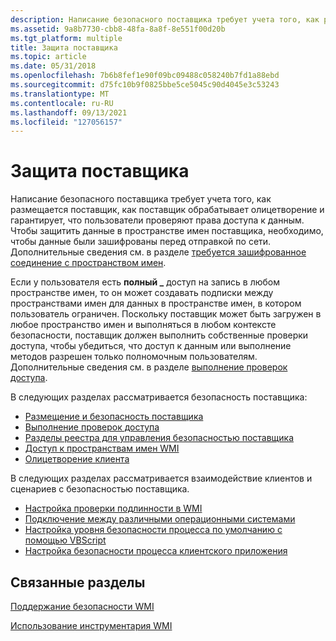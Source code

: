 ```yaml
---
description: Написание безопасного поставщика требует учета того, как размещается поставщик, как поставщик обрабатывает олицетворение и гарантирует, что пользователи проверяют права доступа к данным.
ms.assetid: 9a8b7730-cbb8-48fa-8a8f-8e551f00d20b
ms.tgt_platform: multiple
title: Защита поставщика
ms.topic: article
ms.date: 05/31/2018
ms.openlocfilehash: 7b6b8fef1e90f09bc09488c058240b7fd1a88ebd
ms.sourcegitcommit: d75fc10b9f0825bbe5ce5045c90d4045e3c53243
ms.translationtype: MT
ms.contentlocale: ru-RU
ms.lasthandoff: 09/13/2021
ms.locfileid: "127056157"
---
```

# <a name="securing-your-provider"></a>Защита поставщика

Написание безопасного поставщика требует учета того, как размещается поставщик, как поставщик обрабатывает олицетворение и гарантирует, что пользователи проверяют права доступа к данным. Чтобы защитить данные в пространстве имен поставщика, необходимо, чтобы данные были зашифрованы перед отправкой по сети. Дополнительные сведения см. в разделе [требуется зашифрованное соединение с пространством имен](requiring-an-encrypted-connection-to-a-namespace.md).

Если у пользователя есть **полный \_** доступ на запись в любом пространстве имен, то он может создавать подписки между пространствами имен для данных в пространстве имен, в котором пользователь ограничен. Поскольку поставщик может быть загружен в любое пространство имен и выполняться в любом контексте безопасности, поставщик должен выполнить собственные проверки доступа, чтобы убедиться, что доступ к данным или выполнение методов разрешен только полномочным пользователям. Дополнительные сведения см. в разделе [выполнение проверок доступа](performing-access-checks.md).

В следующих разделах рассматривается безопасность поставщика:

-   [Размещение и безопасность поставщика](provider-hosting-and-security.md)
-   [Выполнение проверок доступа](performing-access-checks.md)
-   [Разделы реестра для управления безопасностью поставщика](registry-keys-for-controlling-provider-security-.md)
-   [Доступ к пространствам имен WMI](access-to-wmi-namespaces.md)
-   [Олицетворение клиента](impersonating-a-client.md)

В следующих разделах рассматривается взаимодействие клиентов и сценариев с безопасностью поставщика.

-   [Настройка проверки подлинности в WMI](setting-authentication-in-wmi.md)
-   [Подключение между различными операционными системами](/windows/desktop/WmiSdk/troubleshooting-a-remote-wmi-connection)
-   [Настройка уровня безопасности процесса по умолчанию с помощью VBScript](setting-the-default-process-security-level-using-vbscript.md)
-   [Настройка безопасности процесса клиентского приложения](setting-client-application-process-security.md)

## <a name="related-topics"></a>Связанные разделы

<dl> <dt>

[Поддержание безопасности WMI](maintaining-wmi-security.md)
</dt> <dt>

[Использование инструментария WMI](using-wmi.md)
</dt> </dl>

 

 
